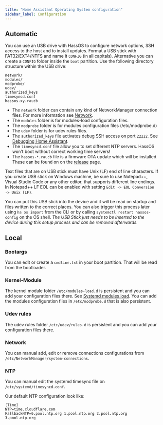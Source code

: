 ```yaml
---
title: "Home Assistant Operating System configuration"
sidebar_label: Configuration
---
```


## Automatic

You can use an USB drive with HassOS to configure network options, SSH access to the host and to install updates.
Format a USB stick with FAT32/EXT4/NTFS and name it `CONFIG` (in all capitals). Alternative you can create a `CONFIG` folder inside the `boot` partition. Use the following directory structure within the USB drive:

```text
network/
modules/
modprobe/
udev/
authorized_keys
timesyncd.conf
hassos-xy.raucb
```

- The `network` folder can contain any kind of NetworkManager connection files. For more information see [Network][network.md].
- The `modules` folder is for modules-load configuration files.
- The `modprobe` folder is for modules configuration files (/etc/modprobe.d)
- The `udev` folder is for udev rules files.
- The `authorized_keys` file activates debug SSH access on port `22222`. See [Debugging Home Assistant][debug-homeassistant].
- The `timesyncd.conf` file allow you to set different NTP servers. HassOS won't boot without correct working time servers!
- The `hassos-*.raucb` file is a firmware OTA update which will be installed. These can be found on on the [release][hassos-release] page.

Text files that are on USB stick must have Unix (LF) end of line characters. If you create USB stick on Windows machine, be sure to use Notepad++, Visual Studio Code or any other editor, that supports different line endings. In Notepad++ LF EOL can be enabled with setting `Edit -> EOL Conversion -> Unix (LF)`.

You can put this USB stick into the device and it will be read on startup and files written to the correct places. You can also trigger this process later using `ha os import` from the CLI or by calling `systemctl restart hassos-config` on the OS shell. *The USB Stick just needs to be inserted to the device during this setup process and can be removed afterwards.*

## Local

### Bootargs

You can edit or create a `cmdline.txt` in your boot partition. That will be read from the bootloader.

### Kernel-Module

The kernel module folder `/etc/modules-load.d` is persistent and you can add your configuration files there. See [Systemd modules load][systemd-modules]. You can add the modules configuration files in `/etc/modprobe.d` that is also persistent.

### Udev rules

The udev rules folder `/etc/udev/rules.d` is persistent and you can add your configuration files there.

### Network

You can manual add, edit or remove connections configurations from `/etc/NetworkManager/system-connections`.

### NTP

You can manual edit the systemd timesync file on `/etc/systemd/timesyncd.conf`.

Our default NTP configuration look like:

```
[Time]
NTP=time.cloudflare.com
FallbackNTP=0.pool.ntp.org 1.pool.ntp.org 2.pool.ntp.org 3.pool.ntp.org
```

[systemd-modules]: https://www.freedesktop.org/software/systemd/man/modules-load.d.html
[network.md]: network.md
[hassos-release]: https://github.com/home-assistant/hassos/releases/
[debug-homeassistant]: https://developers.home-assistant.io/docs/operating-system/debugging
